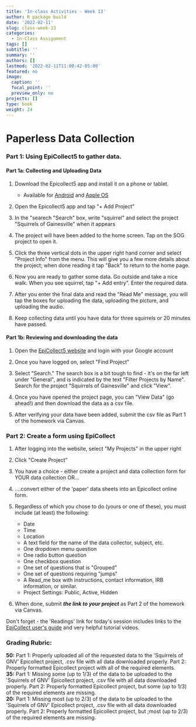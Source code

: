 ```yaml
---
title: 'In-class Activities - Week 13'
author: R package build
date: '2022-02-11'
slug: class-week-13
categories:
  - In-Class Assignment
tags: []
subtitle: ''
summary: ''
authors: []
lastmod: '2022-02-11T11:00:42-05:00'
featured: no
image:
  caption: ''
  focal_point: ''
  preview_only: no
projects: []
type: book
weight: 24
---
```


# Paperless Data Collection

### Part 1: Using EpiCollect5 to gather data.

#### Part 1a: Collecting and Uploading Data

1. Download the Epicollect5 app and install it on a phone or tablet.

    * Available for [Android](https://play.google.com/store/apps/details?id=uk.ac.imperial.epicollect.five&hl=en_US&gl=US) and [Apple OS](https://apps.apple.com/us/app/epicollect5/id1183858199)

2. Open the Epicollect5 app and tap  "+ Add Project"

3. In the "searech "Search" box, write "squirrel" and select the project "Squirrels of Gainesville" when it appears

4. The project will have been added to the home screen. Tap on the SOG project to open it.

5. Click the three vertical dots in the upper right hand corner and select "Project Info" from the menu. This will give you a few more details about the project; when done reading it tap "Back" to return to the home page.

6. Now you are ready to gather some data. Go outside and take a nice walk. When you see squirrel, tap "+ Add entry". Enter the required data.  

7. After you enter the final data and read the "Read Me" message, you will tap the boxes for uploading the data, uploading the picture, and uploading the audio. 

7. Keep collecting data until you have data for three squirrels or 20 minutes have passed. 

#### Part 1b: Reviewing and downloading the data

1. Open the [EpiCollect5 website](https://five.epicollect.net/) and login with your Google account

2. Once you have logged on, select "Find Project"

3. Select "Search." The search box is a bit tough to find - it's on the far left under "General", and is indicated by the text "Filter Projects by Name". Search for the project "Squirrels of Gainesville" and click "View".

4. Once you have opened the project page, you can "View Data" (go ahead!) and then download the data as a csv file.

5. After verifying your data have been added, submit the csv file as Part 1 of the homework via Canvas.

### Part 2: Create a form using EpiCollect

1. After logging into the website, select "My Projects" in the upper right  

2. Click "Create Project"

3. You have a choice - either create a project and data collection form for YOUR data collection OR...

4. ....convert either of the 'paper' data sheets into an Epicollect online form.

5. Regardless of which you chose to do (yours or one of these), you must include (at least) the following:

    * Date
    * Time 
    * Location
    * A text field for the name of the data collector, subject, etc.
    * One dropdown menu question
    * One radio button question
    * One checkbox question
    * One set of questions that is "Grouped"
    * One set of questions requiring "jumps"
    * A Read_me box with instructions, contact information, IRB information, or similar.
    * Project Settings: Public, Active, Hidden
    

5. When done, submit **_the link to your project_** as Part 2 of the homework via Canvas. 

Don't forget - the 'Readings' link for today's session includes links to the [EpiCollect user's guide](https://docs.epicollect.net/) and very helpful tutorial videos.

### Grading Rubric: 

**50:** Part 1: Properly uploaded all of the requested data to the 'Squirrels of GNV' Epicollect project, .csv file with all data downloaded properly. Part 2: Properly formatted Epicollect project with all of the required elements.   
**35:** Part 1: Missing some (up to 1/3) of the data to be uploaded to the 'Squirrels of GNV' Epicollect project, .csv file with all data downloaded properly. Part 2: Properly formatted Epicollect project, but some (up to 1/3) of the required elements are missing.   
**20:** Part 1: Missing most (up to 2/3) of the data to be uploaded to the 'Squirrels of GNV' Epicollect project, .csv file with all data downloaded properly. Part 2: Properly formatted Epicollect project, but ;most (up to 2/3) of the required elements are missing.   
